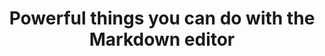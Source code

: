 ---
layout: post
title:  "Powerful things you can do with the Markdown editor"
image: assets/images/okinawa_back.jpg
tags:
 - Gallery
---